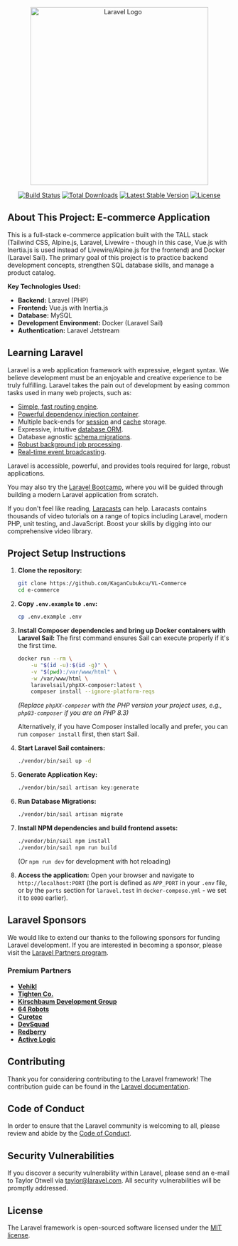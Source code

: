 <p align="center"><a href="https://laravel.com" target="_blank"><img src="https://raw.githubusercontent.com/laravel/art/master/logo-lockup/5%20SVG/2%20CMYK/1%20Full%20Color/laravel-logolockup-cmyk-red.svg" width="400" alt="Laravel Logo"></a></p>

<p align="center">
<a href="https://github.com/laravel/framework/actions"><img src="https://github.com/laravel/framework/workflows/tests/badge.svg" alt="Build Status"></a>
<a href="https://packagist.org/packages/laravel/framework"><img src="https://img.shields.io/packagist/dt/laravel/framework" alt="Total Downloads"></a>
<a href="https://packagist.org/packages/laravel/framework"><img src="https://img.shields.io/packagist/v/laravel/framework" alt="Latest Stable Version"></a>
<a href="https://packagist.org/packages/laravel/framework"><img src="https://img.shields.io/packagist/l/laravel/framework" alt="License"></a>
</p>

## About This Project: E-commerce Application

This is a full-stack e-commerce application built with the TALL stack (Tailwind CSS, Alpine.js, Laravel, Livewire - though in this case, Vue.js with Inertia.js is used instead of Livewire/Alpine.js for the frontend) and Docker (Laravel Sail). The primary goal of this project is to practice backend development concepts, strengthen SQL database skills, and manage a product catalog.

**Key Technologies Used:**

*   **Backend:** Laravel (PHP)
*   **Frontend:** Vue.js with Inertia.js
*   **Database:** MySQL
*   **Development Environment:** Docker (Laravel Sail)
*   **Authentication:** Laravel Jetstream

## Learning Laravel

Laravel is a web application framework with expressive, elegant syntax. We believe development must be an enjoyable and creative experience to be truly fulfilling. Laravel takes the pain out of development by easing common tasks used in many web projects, such as:

- [Simple, fast routing engine](https://laravel.com/docs/routing).
- [Powerful dependency injection container](https://laravel.com/docs/container).
- Multiple back-ends for [session](https://laravel.com/docs/session) and [cache](https://laravel.com/docs/cache) storage.
- Expressive, intuitive [database ORM](https://laravel.com/docs/eloquent).
- Database agnostic [schema migrations](https://laravel.com/docs/migrations).
- [Robust background job processing](https://laravel.com/docs/queues).
- [Real-time event broadcasting](https://laravel.com/docs/broadcasting).

Laravel is accessible, powerful, and provides tools required for large, robust applications.

You may also try the [Laravel Bootcamp](https://bootcamp.laravel.com), where you will be guided through building a modern Laravel application from scratch.

If you don't feel like reading, [Laracasts](https://laracasts.com) can help. Laracasts contains thousands of video tutorials on a range of topics including Laravel, modern PHP, unit testing, and JavaScript. Boost your skills by digging into our comprehensive video library.

## Project Setup Instructions

1.  **Clone the repository:**
    ```bash
    git clone https://github.com/KaganCubukcu/VL-Commerce
    cd e-commerce
    ```

2.  **Copy `.env.example` to `.env`:**
    ```bash
    cp .env.example .env
    ```

3.  **Install Composer dependencies and bring up Docker containers with Laravel Sail:**
    The first command ensures Sail can execute properly if it's the first time.
    ```bash
    docker run --rm \
        -u "$(id -u):$(id -g)" \
        -v "$(pwd):/var/www/html" \
        -w /var/www/html \
        laravelsail/phpXX-composer:latest \
        composer install --ignore-platform-reqs
    ```
    *(Replace `phpXX-composer` with the PHP version your project uses, e.g., `php83-composer` if you are on PHP 8.3)*

    Alternatively, if you have Composer installed locally and prefer, you can run `composer install` first, then start Sail.

4.  **Start Laravel Sail containers:**
    ```bash
    ./vendor/bin/sail up -d
    ```

5.  **Generate Application Key:**
    ```bash
    ./vendor/bin/sail artisan key:generate
    ```

6.  **Run Database Migrations:**
    ```bash
    ./vendor/bin/sail artisan migrate
    ```

7.  **Install NPM dependencies and build frontend assets:**
    ```bash
    ./vendor/bin/sail npm install
    ./vendor/bin/sail npm run build
    ```
    (Or `npm run dev` for development with hot reloading)

8.  **Access the application:**
    Open your browser and navigate to `http://localhost:PORT` (the port is defined as `APP_PORT` in your `.env` file, or by the `ports` section for `laravel.test` in `docker-compose.yml` - we set it to `8000` earlier).

## Laravel Sponsors

We would like to extend our thanks to the following sponsors for funding Laravel development. If you are interested in becoming a sponsor, please visit the [Laravel Partners program](https://partners.laravel.com).

### Premium Partners

- **[Vehikl](https://vehikl.com/)**
- **[Tighten Co.](https://tighten.co)**
- **[Kirschbaum Development Group](https://kirschbaumdevelopment.com)**
- **[64 Robots](https://64robots.com)**
- **[Curotec](https://www.curotec.com/services/technologies/laravel/)**
- **[DevSquad](https://devsquad.com/hire-laravel-developers)**
- **[Redberry](https://redberry.international/laravel-development/)**
- **[Active Logic](https://activelogic.com)**

## Contributing

Thank you for considering contributing to the Laravel framework! The contribution guide can be found in the [Laravel documentation](https://laravel.com/docs/contributions).

## Code of Conduct

In order to ensure that the Laravel community is welcoming to all, please review and abide by the [Code of Conduct](https://laravel.com/docs/contributions#code-of-conduct).

## Security Vulnerabilities

If you discover a security vulnerability within Laravel, please send an e-mail to Taylor Otwell via [taylor@laravel.com](mailto:taylor@laravel.com). All security vulnerabilities will be promptly addressed.

## License

The Laravel framework is open-sourced software licensed under the [MIT license](https://opensource.org/licenses/MIT).
